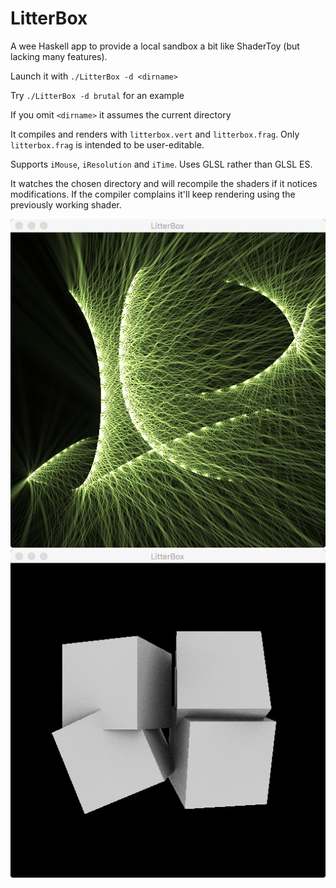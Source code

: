 # LitterBox
A wee Haskell app to provide a local sandbox a bit like ShaderToy (but lacking many features).

Launch it with `./LitterBox -d <dirname>`

Try `./LitterBox -d brutal` for an example
  
If you omit `<dirname>` it assumes the current directory
  
It compiles and renders with `litterbox.vert` and `litterbox.frag`.
Only `litterbox.frag` is intended to be user-editable.

Supports `iMouse`, `iResolution` and `iTime`. Uses GLSL rather than GLSL ES.

It watches the chosen directory and will recompile the shaders if it notices modifications.
If the compiler complains it'll keep rendering using the previously working shader.


![Example image](https://raw.githubusercontent.com/dpiponi/LitterBox/master/Untitled.png)
![Example image 2](https://raw.githubusercontent.com/dpiponi/LitterBox/master/Untitled2.png)
